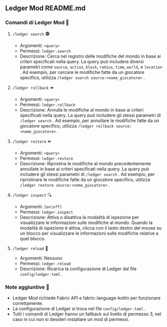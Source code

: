 ## Ledger Mod README.md

### Comandi di Ledger Mod 📜

1. `/ledger search` 🕵️
   - Argomenti: `<query>`
   - Permessi: `ledger.search`
   - Descrizione: Cerca nel registro delle modifiche del mondo in base ai criteri specificati nella query. La query può includere diversi parametri come `source`, `action`, `block`, `radius`, `time`, `world`, e `location` . Ad esempio, per cercare le modifiche fatte da un giocatore specifico, utilizza `/ledger search source:<nome_giocatore>` .

2. `/ledger rollback` ⏪
   - Argomenti: `<query>`
   - Permessi: `ledger.rollback`
   - Descrizione: Annulla le modifiche al mondo in base ai criteri specificati nella query. La query può includere gli stessi parametri di `/ledger search` . Ad esempio, per annullare le modifiche fatte da un giocatore specifico, utilizza `/ledger rollback source:<nome_giocatore>` .

3. `/ledger restore` ⏩
   - Argomenti: `<query>`
   - Permessi: `ledger.restore`
   - Descrizione: Ripristina le modifiche al mondo precedentemente annullate in base ai criteri specificati nella query. La query può includere gli stessi parametri di `/ledger search` . Ad esempio, per ripristinare le modifiche fatte da un giocatore specifico, utilizza `/ledger restore source:<nome_giocatore>` .

4. `/ledger inspect` 🔍
   - Argomenti: `[on|off]`
   - Permessi: `ledger.inspect`
   - Descrizione: Attiva o disattiva la modalità di ispezione per visualizzare le informazioni sulle modifiche al mondo. Quando la modalità di ispezione è attiva, clicca con il tasto destro del mouse su un blocco per visualizzare le informazioni sulle modifiche relative a quel blocco.

5. `/ledger reload` 🔄
   - Argomenti: Nessuno
   - Permessi: `ledger.reload`
   - Descrizione: Ricarica la configurazione di Ledger dal file `config/ledger.toml` .

### Note aggiuntive 📌

- Ledger Mod richiede Fabric API e fabric-language-kotlin per funzionare correttamente.
- La configurazione di Ledger si trova nel file `config/ledger.toml` .
- Tutti i comandi di Ledger hanno un fallback sul livello di permesso 3, nel caso in cui non si desideri installare un mod di permessi.

